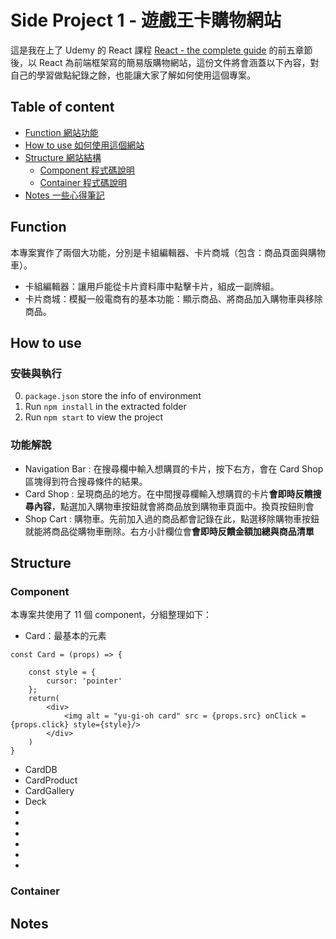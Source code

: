 # Side Project 1 - 遊戲王卡購物網站
這是我在上了 Udemy 的 React 課程 [React - the complete guide](https://www.udemy.com/course/react-the-complete-guide-incl-redux/) 的前五章節後，以 React 為前端框架寫的簡易版購物網站，這份文件將會涵蓋以下內容，對自己的學習做點紀錄之餘，也能讓大家了解如何使用這個專案。

## Table of content
- [Function 網站功能](#Function)
- [How to use 如何使用這個網站](#How-to-use)
- [Structure 網站結構](#Structure)
  - [Component 程式碼說明]()
  - [Container 程式碼說明]()
- [Notes 一些心得筆記](#Notes)

## Function
本專案實作了兩個大功能，分別是卡組編輯器、卡片商城（包含：商品頁面與購物車）。
- 卡組編輯器：讓用戶能從卡片資料庫中點擊卡片，組成一副牌組。
- 卡片商城：模擬一般電商有的基本功能：顯示商品、將商品加入購物車與移除商品。

## How to use
### 安裝與執行
0) `package.json` store the info of environment 
1) Run `npm install` in the extracted folder
2) Run `npm start` to view the project

### 功能解說
- Navigation Bar : 在搜尋欄中輸入想購買的卡片，按下右方，會在 Card Shop 區塊得到符合搜尋條件的結果。
- Card Shop : 呈現商品的地方。在中間搜尋欄輸入想購買的卡片**會即時反饋搜尋內容**，點選加入購物車按鈕就會將商品放到購物車頁面中。換頁按鈕則會
- Shop Cart : 購物車。先前加入過的商品都會記錄在此，點選移除購物車按鈕就能將商品從購物車刪除。右方小計欄位會**會即時反饋金額加總與商品清單**

## Structure
### Component
本專案共使用了 11 個 component，分組整理如下：
- Card：最基本的元素
```
const Card = (props) => {

    const style = {
        cursor: 'pointer'
    };
    return(
        <div>
            <img alt = "yu-gi-oh card" src = {props.src} onClick = {props.click} style={style}/>  
        </div>
    )
}
```
- CardDB
- CardProduct
- CardGallery
- Deck
-
-
-
-
-
-
### Container

## Notes
